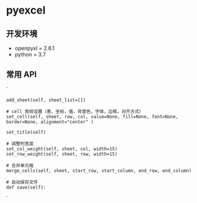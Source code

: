 # pyexcel

## 开发环境
- openpyxl = 2.6.1
- python = 3.7

## 常用 API

`   

    add_sheet(self, sheet_list=[])

    # cell 常规设置（表，坐标，值，背景色，字体，边框，对齐方式）
    set_cell(self, sheet, row, col, value=None, fill=None, font=None, border=None, alignment="center" )

    set_title(self)

    # 调整列宽度
    set_col_weight(self, sheet, col, width=15)
    set_row_weight(self, sheet, row, width=15)

    # 合并单元格
    merge_cells(self, sheet, start_row, start_column, end_row, end_column)
        
    # 自动保存文件
    def save(self):
`

